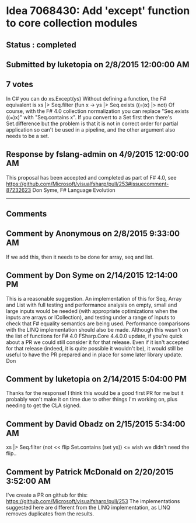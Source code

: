 # Idea 7068430: Add 'except' function to core collection modules #

## Status : completed

## Submitted by luketopia on 2/8/2015 12:00:00 AM

## 7 votes

In C# you can do
xs.Except(ys)
Without defining a function, the F# equivalent is
xs |> Seq.filter (fun x -> ys |> Seq.exists ((=)x) |> not)
Of course, with the F# 4.0 collection normalization you can replace "Seq.exists ((=)x)" with "Seq.contains x".
If you convert to a Set first then there's Set.difference but the problem is that it is not in correct order for partial application so can't be used in a pipeline, and the other argument also needs to be a set.



## Response by fslang-admin on 4/9/2015 12:00:00 AM

This proposal has been accepted and completed as part of F# 4.0, see https://github.com/Microsoft/visualfsharp/pull/253#issuecomment-87232623
Don Syme, F# Language Evolution

------------------------
## Comments


## Comment by Anonymous on 2/8/2015 9:33:00 AM
If we add this, then it needs to be done for array, seq and list.


## Comment by Don Syme on 2/14/2015 12:14:00 PM
This is a reasonable suggestion.
An implementation of this for Seq, Array and List with full testing and performance analysis on empty, small and large inputs would be needed (with appropriate optimizations when the inputs are arrays or ICollection), and testing under a range of inputs to check that F# equality semantics are being used. Performance comparisons with the LINQ implementation should also be made.
Although this wasn't on the list of functions for F# 4.0 FSharp.Core 4.4.0.0 update, if you're quick about a PR we could still consider it for that release. Even if it isn't accepted for that release (indeed, it is quite possible it wouldn't be), it would still be useful to have the PR prepared and in place for some later library update.
Don


## Comment by luketopia on 2/14/2015 5:04:00 PM
Thanks for the response! I think this would be a good first PR for me but it probably won't make it on time due to other things I'm working on, plus needing to get the CLA signed.


## Comment by David Obadz on 2/15/2015 5:34:00 AM
xs |> Seq.filter (not << flip Set.contains (set ys)) <= wish we didn't need the flip..


## Comment by Patrick McDonald on 2/20/2015 3:52:00 AM
I've create a PR on github for this: https://github.com/Microsoft/visualfsharp/pull/253
The implementations suggested here are different from the LINQ implementation, as LINQ removes duplicates from the results.

